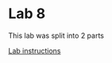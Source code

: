 # Lab 8

This lab was split into 2 parts

[Lab instructions](https://gmierzwinski.github.io/bishops/cs321/resources/CS321_Lab_08.pdf)
